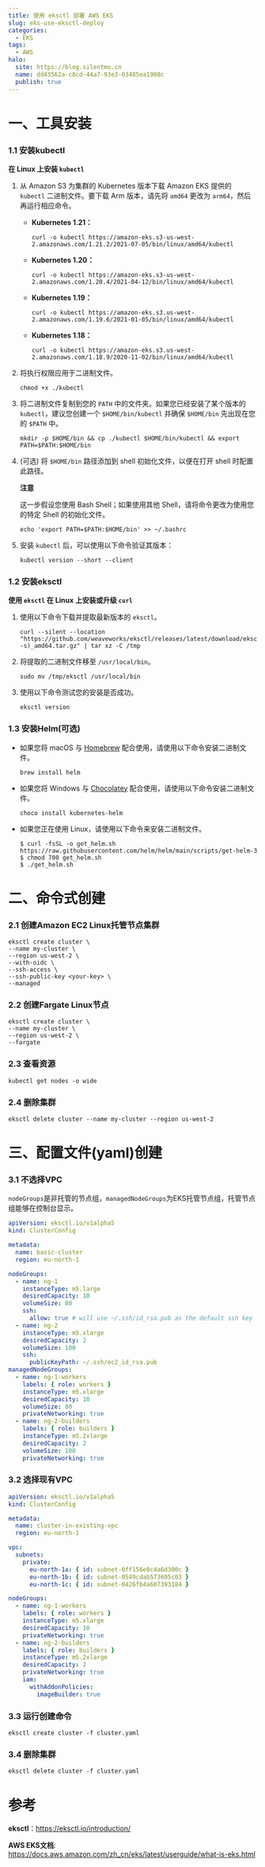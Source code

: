 ```yaml
---
title: 使用 eksctl 部署 AWS EKS
slug: eks-use-eksctl-deploy
categories:
  - EKS
tags:
  - AWS
halo:
  site: https://blog.silentmo.cn
  name: dd43562a-c8cd-44a7-93e3-03485ea1908c
  publish: true
---
```

# 一、工具安装

### 1.1 安装kubectl

**在 Linux 上安装 `kubectl`**

1. 从 Amazon S3 为集群的 Kubernetes 版本下载 Amazon EKS 提供的 `kubectl` 二进制文件。要下载 Arm 版本，请先将 `amd64` 更改为 `arm64`，然后再运行相应命令。

   - **Kubernetes 1.21：**

     ```shell
     curl -o kubectl https://amazon-eks.s3-us-west-2.amazonaws.com/1.21.2/2021-07-05/bin/linux/amd64/kubectl
     ```

   - **Kubernetes 1.20：**

     ```shell
     curl -o kubectl https://amazon-eks.s3-us-west-2.amazonaws.com/1.20.4/2021-04-12/bin/linux/amd64/kubectl
     ```

   - **Kubernetes 1.19：**

     ```shell
     curl -o kubectl https://amazon-eks.s3.us-west-2.amazonaws.com/1.19.6/2021-01-05/bin/linux/amd64/kubectl
     ```

   - **Kubernetes 1.18：**

     ```shell
     curl -o kubectl https://amazon-eks.s3.us-west-2.amazonaws.com/1.18.9/2020-11-02/bin/linux/amd64/kubectl
     ```

2. 将执行权限应用于二进制文件。

   ```shell
   chmod +x ./kubectl
   ```

3. 将二进制文件复制到您的 `PATH` 中的文件夹。如果您已经安装了某个版本的 `kubectl`，建议您创建一个 `$HOME/bin/kubectl` 并确保 `$HOME/bin` 先出现在您的 `$PATH` 中。

   ```shell
   mkdir -p $HOME/bin && cp ./kubectl $HOME/bin/kubectl && export PATH=$PATH:$HOME/bin
   ```

4. (可选) 将 `$HOME/bin` 路径添加到 shell 初始化文件，以便在打开 shell 时配置此路径。

   **注意**

   这一步假设您使用 Bash Shell；如果使用其他 Shell，请将命令更改为使用您的特定 Shell 的初始化文件。

   ```shell
   echo 'export PATH=$PATH:$HOME/bin' >> ~/.bashrc
   ```

5. 安装 `kubectl` 后，可以使用以下命令验证其版本：

   ```shell
   kubectl version --short --client
   ```

### 1.2 安装eksctl

**使用 `eksctl` 在 Linux 上安装或升级 `curl`**

1. 使用以下命令下载并提取最新版本的 `eksctl`。

   ```shell
   curl --silent --location "https://github.com/weaveworks/eksctl/releases/latest/download/eksctl_$(uname -s)_amd64.tar.gz" | tar xz -C /tmp
   ```

2. 将提取的二进制文件移至 `/usr/local/bin`。

   ```shell
   sudo mv /tmp/eksctl /usr/local/bin
   ```

3. 使用以下命令测试您的安装是否成功。

   ```shell
   eksctl version
   ```

### 1.3 安装Helm(可选)

- 如果您将 macOS 与 [Homebrew](https://brew.sh/) 配合使用，请使用以下命令安装二进制文件。

  ```shell
  brew install helm
  ```

- 如果您将 Windows 与 [Chocolatey](https://chocolatey.org/) 配合使用，请使用以下命令安装二进制文件。

  ```shell
  choco install kubernetes-helm
  ```

- 如果您正在使用 Linux，请使用以下命令来安装二进制文件。

  ```shell
  $ curl -fsSL -o get_helm.sh https://raw.githubusercontent.com/helm/helm/main/scripts/get-helm-3
  $ chmod 700 get_helm.sh
  $ ./get_helm.sh
  ```

# 二、命令式创建

### 2.1 创建Amazon EC2 Linux托管节点集群

```shell
eksctl create cluster \
--name my-cluster \
--region us-west-2 \
--with-oidc \
--ssh-access \
--ssh-public-key <your-key> \
--managed
```

### 2.2 创建Fargate Linux节点

```shell
eksctl create cluster \
--name my-cluster \
--region us-west-2 \
--fargate
```

### 2.3 查看资源

```shell
kubectl get nodes -o wide
```

### 2.4 删除集群

```shell
eksctl delete cluster --name my-cluster --region us-west-2
```

# 三、配置文件(yaml)创建

### 3.1 不选择VPC

`nodeGroups`是非托管的节点组，`managedNodeGroups`为EKS托管节点组，托管节点组能够在控制台显示。

```yaml
apiVersion: eksctl.io/v1alpha5
kind: ClusterConfig

metadata:
  name: basic-cluster
  region: eu-north-1

nodeGroups:
  - name: ng-1
    instanceType: m5.large
    desiredCapacity: 10
    volumeSize: 80
    ssh:
      allow: true # will use ~/.ssh/id_rsa.pub as the default ssh key
  - name: ng-2
    instanceType: m5.xlarge
    desiredCapacity: 2
    volumeSize: 100
    ssh:
      publicKeyPath: ~/.ssh/ec2_id_rsa.pub
managedNodeGroups:
  - name: ng-1-workers
    labels: { role: workers }
    instanceType: m5.xlarge
    desiredCapacity: 10
    volumeSize: 80
    privateNetworking: true
  - name: ng-2-builders
    labels: { role: builders }
    instanceType: m5.2xlarge
    desiredCapacity: 2
    volumeSize: 100
    privateNetworking: true
```

### 3.2 选择现有VPC

```yaml
apiVersion: eksctl.io/v1alpha5
kind: ClusterConfig

metadata:
  name: cluster-in-existing-vpc
  region: eu-north-1

vpc:
  subnets:
    private:
      eu-north-1a: { id: subnet-0ff156e0c4a6d300c }
      eu-north-1b: { id: subnet-0549cdab573695c03 }
      eu-north-1c: { id: subnet-0426fb4a607393184 }

nodeGroups:
  - name: ng-1-workers
    labels: { role: workers }
    instanceType: m5.xlarge
    desiredCapacity: 10
    privateNetworking: true
  - name: ng-2-builders
    labels: { role: builders }
    instanceType: m5.2xlarge
    desiredCapacity: 2
    privateNetworking: true
    iam:
      withAddonPolicies:
        imageBuilder: true
```

### 3.3 运行创建命令

```shell
eksctl create cluster -f cluster.yaml
```

### 3.4 删除集群

```shell
eksctl delete cluster -f cluster.yaml
```

# 参考

**eksctl**：https://eksctl.io/introduction/

**AWS EKS文档**: https://docs.aws.amazon.com/zh_cn/eks/latest/userguide/what-is-eks.html
